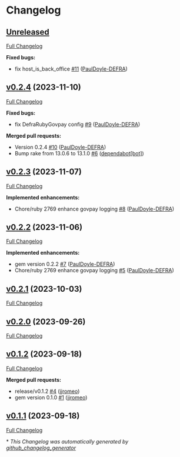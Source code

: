# Changelog

## [Unreleased](https://github.com/DEFRA/defra-ruby-govpay/tree/HEAD)

[Full Changelog](https://github.com/DEFRA/defra-ruby-govpay/compare/v0.2.4...HEAD)

**Fixed bugs:**

- fix host\_is\_back\_office [\#11](https://github.com/DEFRA/defra-ruby-govpay/pull/11) ([PaulDoyle-DEFRA](https://github.com/PaulDoyle-DEFRA))

## [v0.2.4](https://github.com/DEFRA/defra-ruby-govpay/tree/v0.2.4) (2023-11-10)

[Full Changelog](https://github.com/DEFRA/defra-ruby-govpay/compare/v0.2.3...v0.2.4)

**Fixed bugs:**

- fix DefraRubyGovpay config [\#9](https://github.com/DEFRA/defra-ruby-govpay/pull/9) ([PaulDoyle-DEFRA](https://github.com/PaulDoyle-DEFRA))

**Merged pull requests:**

- Version 0.2.4 [\#10](https://github.com/DEFRA/defra-ruby-govpay/pull/10) ([PaulDoyle-DEFRA](https://github.com/PaulDoyle-DEFRA))
- Bump rake from 13.0.6 to 13.1.0 [\#6](https://github.com/DEFRA/defra-ruby-govpay/pull/6) ([dependabot[bot]](https://github.com/apps/dependabot))

## [v0.2.3](https://github.com/DEFRA/defra-ruby-govpay/tree/v0.2.3) (2023-11-07)

[Full Changelog](https://github.com/DEFRA/defra-ruby-govpay/compare/v0.2.2...v0.2.3)

**Implemented enhancements:**

- Chore/ruby 2769 enhance govpay logging [\#8](https://github.com/DEFRA/defra-ruby-govpay/pull/8) ([PaulDoyle-DEFRA](https://github.com/PaulDoyle-DEFRA))

## [v0.2.2](https://github.com/DEFRA/defra-ruby-govpay/tree/v0.2.2) (2023-11-06)

[Full Changelog](https://github.com/DEFRA/defra-ruby-govpay/compare/v0.2.1...v0.2.2)

**Implemented enhancements:**

- gem version 0.2.2 [\#7](https://github.com/DEFRA/defra-ruby-govpay/pull/7) ([PaulDoyle-DEFRA](https://github.com/PaulDoyle-DEFRA))
- Chore/ruby 2769 enhance govpay logging [\#5](https://github.com/DEFRA/defra-ruby-govpay/pull/5) ([PaulDoyle-DEFRA](https://github.com/PaulDoyle-DEFRA))

## [v0.2.1](https://github.com/DEFRA/defra-ruby-govpay/tree/v0.2.1) (2023-10-03)

[Full Changelog](https://github.com/DEFRA/defra-ruby-govpay/compare/v0.2.0...v0.2.1)

## [v0.2.0](https://github.com/DEFRA/defra-ruby-govpay/tree/v0.2.0) (2023-09-26)

[Full Changelog](https://github.com/DEFRA/defra-ruby-govpay/compare/v0.1.2...v0.2.0)

## [v0.1.2](https://github.com/DEFRA/defra-ruby-govpay/tree/v0.1.2) (2023-09-18)

[Full Changelog](https://github.com/DEFRA/defra-ruby-govpay/compare/v0.1.1...v0.1.2)

**Merged pull requests:**

- release/v0.1.2 [\#4](https://github.com/DEFRA/defra-ruby-govpay/pull/4) ([jjromeo](https://github.com/jjromeo))
- gem version 0.1.0 [\#1](https://github.com/DEFRA/defra-ruby-govpay/pull/1) ([jjromeo](https://github.com/jjromeo))

## [v0.1.1](https://github.com/DEFRA/defra-ruby-govpay/tree/v0.1.1) (2023-09-18)

[Full Changelog](https://github.com/DEFRA/defra-ruby-govpay/compare/1bd9ccaffdb51137f980d553336b5dddf2f4901d...v0.1.1)



\* *This Changelog was automatically generated by [github_changelog_generator](https://github.com/github-changelog-generator/github-changelog-generator)*
